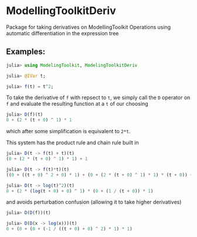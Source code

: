 # ModellingToolkitDeriv
Package for taking derivatives on ModellingToolkit Operations using automatic differentiation in the expression tree

## Examples:
```julia
julia> using ModelingToolkit, ModelingToolkitDeriv

julia> @IVar t; 

julia> f(t) = t^2;
```
To take the derivative of `f` with repsect to `t`, we simply call the `D` operator on `f` and evaluate the resulting function at a `t` of our choosing
```julia
julia> D(f)(t)
0 + (2 * (t + 0) ^ 1) * 1
```
which after some simplification is equivalent to `2*t`.

This system has the product rule and chain rule built in

```julia
julia> D(t -> f(t) + t)(t)
(0 + (2 * (t + 0) ^ 1) * 1) + 1

julia> D(t -> f(t)*t)(t)
((0 + ((t + 0) ^ 2 + 0) * 1) + (0 + (2 * (t + 0) ^ 1) * 1) * (t + 0)) + 0

julia> D(t -> log(t)^2)(t)
0 + (2 * (log(t + 0) + 0) ^ 1) * (0 + (1 / (t + 0)) * 1)
```

and avoids perturbation confusion (allowing it to take higher derivatives)
```julia
julia> D(D(f))(t)

julia> D(D(x -> log(x)))(t)
0 + (0 + (0 + (-1 / ((t + 0) + 0) ^ 2) * 1) * 1)
```


